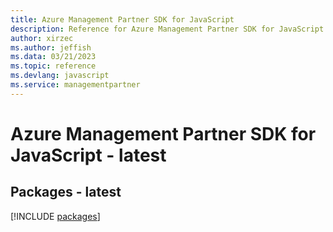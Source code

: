 ```yaml
---
title: Azure Management Partner SDK for JavaScript
description: Reference for Azure Management Partner SDK for JavaScript
author: xirzec
ms.author: jeffish
ms.data: 03/21/2023
ms.topic: reference
ms.devlang: javascript
ms.service: managementpartner
---
```

# Azure Management Partner SDK for JavaScript - latest
## Packages - latest
[!INCLUDE [packages](management-partner-index.md)]